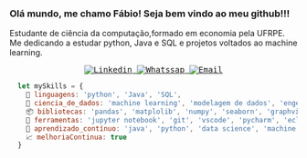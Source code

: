 
### Olá mundo, me chamo Fábio! Seja bem vindo ao meu github!!!

Estudante de ciência da computação,formado em economia pela UFRPE. Me dedicando a estudar python, Java e SQL e projetos voltados ao machine learning. 

<samp>
    <p align="center">
    <a href="https://www.linkedin.com/in/fabioclericuzi/" target="_blank" >
      <img alt="Linkedin" src="https://img.shields.io/badge/LinkedIn-0077B5?style=for-the-badge&logo=linkedin&logoColor=white">
    </a>
    <a href="https://wa.me/5581988517075" target="_blank" >
      <img alt="Whatssap" src="https://img.shields.io/badge/WhatsApp-25D366?style=for-the-badge&logo=whatsapp&logoColor=whitex'xx">
    </a>
    <a href="mailto:fabioclericuzilima@hotmail.com" target="_blank" >
      <img alt="Email" src="https://img.shields.io/badge/Microsoft_Outlook-0078D4?style=for-the-badge&logo=microsoft-outlook&logoColor=white">
    </a>
  </p>
</samp>

```js
  let mySkills = {
    💬 linguagens: 'python', 'Java', 'SQL',
    🔨 ciencia_de_dados: 'machine learning', 'modelagem de dados', 'engenharia de dados', 'visualização de dados',
    📦 bibliotecas: 'pandas', 'matplolib', 'numpy', 'seaborn', 'graphviz', 'sklearn', 'pycaret', 'streamlit',
    🔧 ferramentas: 'jupyter notebook', 'git', 'vscode', 'pycharm', 'eclipse', 'power BI', 'docker', 'airflow', 'miniO', 'databricks', 'pentaho',
    🌱 aprendizado_contínuo: 'java', 'python', 'data science', 'machine learning', 'engenharia de dados', 'power BI',
    📈 melhoriaContinua: true
  }
```
